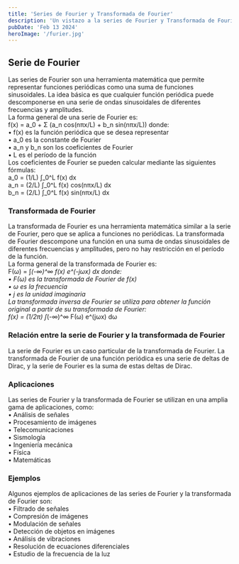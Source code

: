 ```yaml
---
title: 'Series de Fourier y Transformada de Fourier'
description: 'Un vistazo a la series de Fourier y Transformada de Fourier.'
pubDate: 'Feb 13 2024'
heroImage: '/furier.jpg'
---
```


## Serie de Fourier

Las series de Fourier son una herramienta matemática que permite representar funciones periódicas como una suma de funciones sinusoidales. La idea básica es que cualquier función periódica puede descomponerse en una serie de ondas sinusoidales de diferentes frecuencias y amplitudes.<br>
La forma general de una serie de Fourier es:<br>
f(x) = a_0 + Σ (a_n cos(nπx/L) + b_n sin(nπx/L))
donde:<br>
•	f(x) es la función periódica que se desea representar<br>
•	a_0 es la constante de Fourier<br>
•	a_n y b_n son los coeficientes de Fourier<br>
•	L es el período de la función<br>
Los coeficientes de Fourier se pueden calcular mediante las siguientes fórmulas:<br>
a_0 = (1/L) ∫_0^L f(x) dx<br>
a_n = (2/L) ∫_0^L f(x) cos(nπx/L) dx<br>
b_n = (2/L) ∫_0^L f(x) sin(nπx/L) dx<br>

### Transformada de Fourier

La transformada de Fourier es una herramienta matemática similar a la serie de Fourier, pero que se aplica a funciones no periódicas. La transformada de Fourier descompone una función en una suma de ondas sinusoidales de diferentes frecuencias y amplitudes, pero no hay restricción en el período de la función.<br>
La forma general de la transformada de Fourier es:<br>
F(ω) = ∫_(-∞)^∞ f(x) e^(-jωx) dx
donde:<br>
•	F(ω) es la transformada de Fourier de f(x)<br>
•	ω es la frecuencia<br>
•	j es la unidad imaginaria<br>
La transformada inversa de Fourier se utiliza para obtener la función original a partir de su transformada de Fourier:<br>
f(x) = (1/2π) ∫_(-∞)^∞ F(ω) e^(jωx) dω<br>


### Relación entre la serie de Fourier y la transformada de Fourier

La serie de Fourier es un caso particular de la transformada de Fourier. La transformada de Fourier de una función periódica es una serie de deltas de Dirac, y la serie de Fourier es la suma de estas deltas de Dirac.

### Aplicaciones

Las series de Fourier y la transformada de Fourier se utilizan en una amplia gama de aplicaciones, como:<br>
•	Análisis de señales<br>
•	Procesamiento de imágenes<br>
•	Telecomunicaciones<br>
•	Sismología<br>
•	Ingeniería mecánica<br>
•	Física<br>
•	Matemáticas<br>

### Ejemplos

Algunos ejemplos de aplicaciones de las series de Fourier y la transformada de Fourier son:<br>
•	Filtrado de señales<br>
•	Compresión de imágenes<br>
•	Modulación de señales<br>
•	Detección de objetos en imágenes<br>
•	Análisis de vibraciones<br>
•	Resolución de ecuaciones diferenciales<br>
•	Estudio de la frecuencia de la luz<br>
